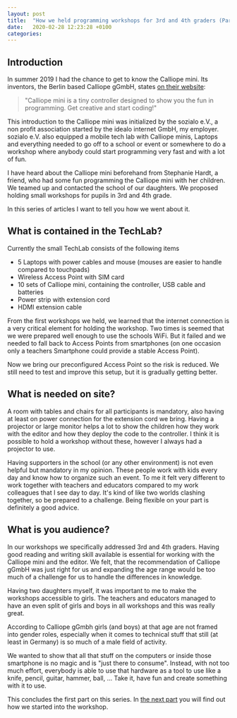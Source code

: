 ```yaml
---
layout: post
title:  "How we held programming workshops for 3rd and 4th graders (Part I)"
date:   2020-02-28 12:23:28 +0100
categories: 
---
```


## Introduction

In summer 2019 I had the chance to get to know the Calliope mini. 
Its inventors, the Berlin based Calliope gGmbH, states [on their website](https://calliope.cc/en): 

> "Calliope mini is a tiny controller designed to show you the fun in programming. Get creative and start coding!"

This introduction to the Calliope mini was initialized by the sozialo e.V., 
a non profit association started by the idealo internet GmbH, my employer. sozialo e.V. also equipped
a mobile tech lab with Calliope minis, Laptops and everything needed to go off to a school
or event or somewhere to do a workshop where anybody could start programming very fast
and with a lot of fun.

I have heard about the Calliope mini beforehand from Stephanie Hardt, a friend, who had some fun programming 
the Calliope mini with her children. We teamed up and contacted the school of our daughters.
We proposed holding small workshops for pupils in 3rd and 4th grade. 

In this series of articles I want to tell you how we went about it.

## What is contained in the TechLab?

Currently the small TechLab consists of the following items

* 5 Laptops with power cables and mouse (mouses are easier to handle compared to touchpads)
* Wireless Access Point with SIM card 
* 10 sets of Calliope mini, containing the controller, USB cable and batteries
* Power strip with extension cord
* HDMI extension cable

From the first workshops we held, we learned that the internet connection is a very critical element
for holding the workshop. Two times is seemed that we were prepared well enough to use the schools
WiFi. But it failed and we needed to fall back to Access Points from smartphones (on one occasion only a
teachers Smartphone could provide a stable Access Point).

Now we bring our preconfigured Access Point so the risk is reduced. We still need to test and improve 
this setup, but it is gradually getting better.

## What is needed on site?

A room with tables and chairs for all participants is mandatory, also having at least on power connection
for the extension cord we bring. Having a projector or large monitor helps a lot to show the children 
how they work with the editor and how they deploy the code to the controller. I think it is possible to 
hold a workshop without these, however I always had a projector to use.

Having supporters in the school (or any other environment) is not even helpful but mandatory in my opinion.
These people work with kids every day and know how to organize such an event. To me it felt very different
to work together with teachers and educators compared to my work colleagues that I see day to day. 
It's kind of like two worlds clashing together, so be prepared to a challenge. Being flexible
on your part is definitely a good advice.

## What is you audience?

In our workshops we specifically addressed 3rd and 4th graders. Having good reading and writing skill
available is essential for working with the Calliope mini and the editor. We felt, that the recommendation
of Calliope gGmbH was just right for us and expanding the age range would be too much of a challenge for us 
to handle the differences in knowledge.

Having two daughters myself, it was important to me to make the workshops accessible to girls. The teachers and educators 
managed to have an even split of girls and boys in all workshops and this was really great. 

According to Calliope gGmbh girls (and boys) at that age are not framed into gender roles, especially when
it comes to technical stuff that still (at least in Germany) is so much of a male field of activity.

We wanted to show that all that stuff on the computers or inside those smartphone is no magic and is 
"just there to consume". Instead, with not too much effort, everybody is able to use that hardware as a tool
to use like a knife, pencil, guitar, hammer, ball, ... Take it, have fun and create something with it to use.

This concludes the first part on this series. In [the next part](2020-03-02-calliope_workshop_part_II.markdown) 
you will find out how we started into the workshop.
